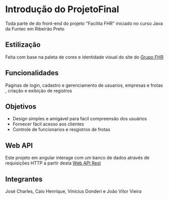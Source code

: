 # Introdução do ProjetoFinal

Toda parte de do front-end do projeto "Facilita FHR" iniciado no curso Java da Funtec em Ribeirão Preto

## Estilização

Feita com base na paleta de cores e identidade visual do site do <a href="https://www.grupofhr.com.br/">Grupo FHR</a> 

## Funcionalidades

Paginas de login, cadastro e gerenciamento de usuarios, empresas e frotas , criação e exibição de registros 

## Objetivos

- Design simples e amigável para facil compreensão dos usuários 
- Fornecer fácil acesso aos clientes
- Controle de funcionarios e resgistros de frotas 

## Web API
Este projeto em angular interage com um banco de dados através de requisições HTTP a partir desta <a href="https://github.com/CharlesAlmeidaJr/projetoFinalWebAPI">Web API Rest</a>

## Integrantes

José Charles, Caio Henrique, Vinicius Donderi e João Vítor Vieira

